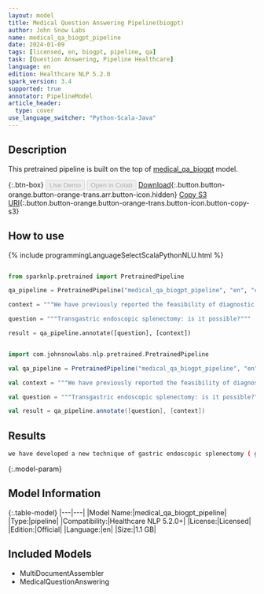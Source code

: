 ```yaml
---
layout: model
title: Medical Question Answering Pipeline(biogpt)
author: John Snow Labs
name: medical_qa_biogpt_pipeline
date: 2024-01-09
tags: [licensed, en, biogpt, pipeline, qa]
task: [Question Answering, Pipeline Healthcare]
language: en
edition: Healthcare NLP 5.2.0
spark_version: 3.4
supported: true
annotator: PipelineModel
article_header:
  type: cover
use_language_switcher: "Python-Scala-Java"
---
```


## Description

This pretrained pipeline is built on the top of [medical_qa_biogpt](https://nlp.johnsnowlabs.com/2023/03/09/medical_qa_biogpt_en.html) model.

{:.btn-box}
<button class="button button-orange" disabled>Live Demo</button>
<button class="button button-orange" disabled>Open in Colab</button>
[Download](https://s3.amazonaws.com/auxdata.johnsnowlabs.com/clinical/models/medical_qa_biogpt_pipeline_en_5.2.0_3.4_1704844544971.zip){:.button.button-orange.button-orange-trans.arr.button-icon.hidden}
[Copy S3 URI](s3://auxdata.johnsnowlabs.com/clinical/models/medical_qa_biogpt_pipeline_en_5.2.0_3.4_1704844544971.zip){:.button.button-orange.button-orange-trans.button-icon.button-copy-s3}

## How to use



<div class="tabs-box" markdown="1">
{% include programmingLanguageSelectScalaPythonNLU.html %}
  
```python

from sparknlp.pretrained import PretrainedPipeline

qa_pipeline = PretrainedPipeline("medical_qa_biogpt_pipeline", "en", "clinical/models")

context = """We have previously reported the feasibility of diagnostic and therapeutic peritoneoscopy including liver biopsy, gastrojejunostomy, and tubal ligation by an oral transgastric approach. We present results of per-oral transgastric splenectomy in a porcine model. The goal of this study was to determine the technical feasibility of per-oral transgastric splenectomy using a flexible endoscope. We performed acute experiments on 50-kg pigs. All animals were fed liquids for 3 days prior to procedure. The procedures were performed under general anesthesia with endotracheal intubation. The flexible endoscope was passed per orally into the stomach and puncture of the gastric wall was performed with a needle knife. The puncture was extended to create a 1.5-cm incision using a pull-type sphincterotome, and a double-channel endoscope was advanced into the peritoneal cavity. The peritoneal cavity was insufflated with air through the endoscope. The spleen was visualized. The splenic vessels were ligated with endoscopic loops and clips, and then mesentery was dissected using electrocautery. Endoscopic splenectomy was performed on six pigs. There were no complications during gastric incision and entrance into the peritoneal cavity. Visualization of the spleen and other intraperitoneal organs was very good. Ligation of the splenic vessels and mobilization of the spleen were achieved using commercially available devices and endoscopic accessories."""

question = """Transgastric endoscopic splenectomy: is it possible?"""

result = qa_pipeline.annotate([question], [context])

```
```scala

import com.johnsnowlabs.nlp.pretrained.PretrainedPipeline

val qa_pipeline = PretrainedPipeline("medical_qa_biogpt_pipeline", "en", "clinical/models")

val context = """We have previously reported the feasibility of diagnostic and therapeutic peritoneoscopy including liver biopsy, gastrojejunostomy, and tubal ligation by an oral transgastric approach. We present results of per-oral transgastric splenectomy in a porcine model. The goal of this study was to determine the technical feasibility of per-oral transgastric splenectomy using a flexible endoscope. We performed acute experiments on 50-kg pigs. All animals were fed liquids for 3 days prior to procedure. The procedures were performed under general anesthesia with endotracheal intubation. The flexible endoscope was passed per orally into the stomach and puncture of the gastric wall was performed with a needle knife. The puncture was extended to create a 1.5-cm incision using a pull-type sphincterotome, and a double-channel endoscope was advanced into the peritoneal cavity. The peritoneal cavity was insufflated with air through the endoscope. The spleen was visualized. The splenic vessels were ligated with endoscopic loops and clips, and then mesentery was dissected using electrocautery. Endoscopic splenectomy was performed on six pigs. There were no complications during gastric incision and entrance into the peritoneal cavity. Visualization of the spleen and other intraperitoneal organs was very good. Ligation of the splenic vessels and mobilization of the spleen were achieved using commercially available devices and endoscopic accessories."""

val question = """Transgastric endoscopic splenectomy: is it possible?"""

val result = qa_pipeline.annotate([question], [context])
```
</div>

## Results

```bash
we have developed a new technique of gastric endoscopic splenectomy ( gasps ) using a flexible endoscope. the aim of this study was to evaluate the feasibility
```

{:.model-param}
## Model Information

{:.table-model}
|---|---|
|Model Name:|medical_qa_biogpt_pipeline|
|Type:|pipeline|
|Compatibility:|Healthcare NLP 5.2.0+|
|License:|Licensed|
|Edition:|Official|
|Language:|en|
|Size:|1.1 GB|

## Included Models

- MultiDocumentAssembler
- MedicalQuestionAnswering
